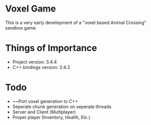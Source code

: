 # Voxel Game
This is a very early development of a "voxel based Animal Crossing" sandbox game.

# Things of Importance
- Project version: 3.4.4
- C++ bindings version: 3.4.3

# Todo
- ~~Port voxel generation to C++
- Seperate chunk generation on seperate threads
- Server and Client (Multiplayer)
- Proper player (Inventory, Health, Etc.)
